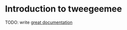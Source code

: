 # Introduction to tweegeemee

TODO: write [great documentation](http://jacobian.org/writing/what-to-write/)
